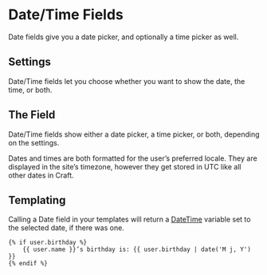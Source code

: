 Date/Time Fields
================

Date fields give you a date picker, and optionally a time picker as well.

## Settings

Date/Time fields let you choose whether you want to show the date, the time, or both.


## The Field

Date/Time fields show either a date picker, a time picker, or both, depending on the settings.

Dates and times are both formatted for the user’s preferred locale. They are displayed in the site’s timezone, however they get stored in UTC like all other dates in Craft.

## Templating

Calling a Date field in your templates will return a [DateTime]({entry:templating/datetime}) variable set to the selected date, if there was one.

```twig
{% if user.birthday %}
    {{ user.name }}’s birthday is: {{ user.birthday | date('M j, Y') }}
{% endif %}
```
